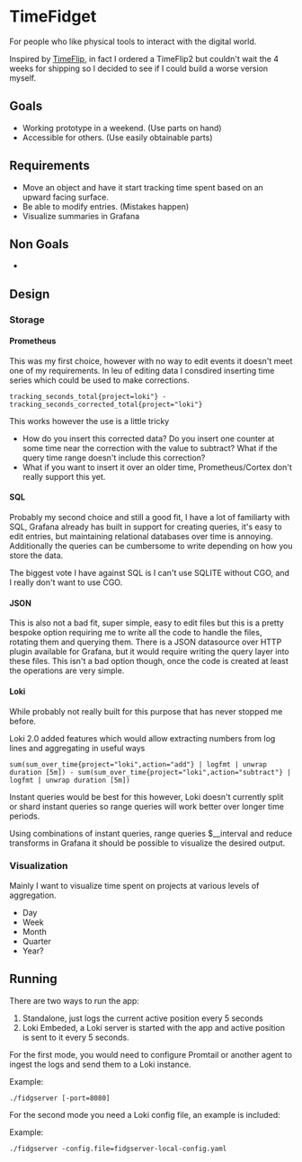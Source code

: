 # TimeFidget

For people who like physical tools to interact with the digital world.

Inspired by [TimeFlip](https://timeflip.io/), in fact I ordered a TimeFlip2 but couldn't wait the 4 weeks for shipping so I decided to see if I could build a worse version myself.

## Goals

* Working prototype in a weekend. (Use parts on hand)
* Accessible for others. (Use easily obtainable parts)

## Requirements

* Move an object and have it start tracking time spent based on an upward facing surface.
* Be able to modify entries. (Mistakes happen)
* Visualize summaries in Grafana

## Non Goals

* 

## Design

### Storage

#### Prometheus

This was my first choice, however with no way to edit events it doesn't meet one of my requirements. In leu of editing data I consdired inserting time series which could be used to make corrections.

```
tracking_seconds_total{project=loki"} - tracking_seconds_corrected_total{project="loki"}
```

This works however the use is a little tricky
* How do you insert this corrected data? Do you insert one counter at some time near the correction with the value to subtract? What if the query time range doesn't include this correction?
* What if you want to insert it over an older time, Prometheus/Cortex don't really support this yet.

#### SQL

Probably my second choice and still a good fit, I have a lot of familiarty with SQL, Grafana already has built in support for creating queries, it's easy to edit entries, but maintaining relational databases over time is annoying. Additionally the queries can be cumbersome to write depending on how you store the data.

The biggest vote I have against SQL is I can't use SQLITE without CGO, and I really don't want to use CGO.

#### JSON

This is also not a bad fit, super simple, easy to edit files but this is a pretty bespoke option requiring me to write all the code to handle the files, rotating them and querying them. There is a JSON datasource over HTTP plugin available for Grafana, but it would require writing the query layer into these files. This isn't a bad option though, once the code is created at least the operations are very simple.

#### Loki

While probably not really built for this purpose that has never stopped me before. 

Loki 2.0 added features which would allow extracting numbers from log lines and aggregating in useful ways

```
sum(sum_over_time{project="loki",action="add"} | logfmt | unwrap duration [5m]) - sum(sum_over_time{project="loki",action="subtract"} | logfmt | unwrap duration [5m])
```

Instant queries would be best for this however, Loki doesn't currently split or shard instant queries so range queries will work better over longer time periods.

Using combinations of instant queries, range queries $__interval and reduce transforms in Grafana it should be possible to visualize the desired output.

### Visualization

Mainly I want to visualize time spent on projects at various levels of aggregation.

* Day
* Week
* Month
* Quarter
* Year? 

## Running

There are two ways to run the app:

1. Standalone, just logs the current active position every 5 seconds
2. Loki Embeded, a Loki server is started with the app and active position is sent to it every 5 seconds.

For the first mode, you would need to configure Promtail or another agent to ingest the logs and send them to a Loki instance.

Example:

```shell
./fidgserver [-port=8080]
```

For the second mode you need a Loki config file, an example is included:

Example:

```shell
./fidgserver -config.file=fidgserver-local-config.yaml
```

